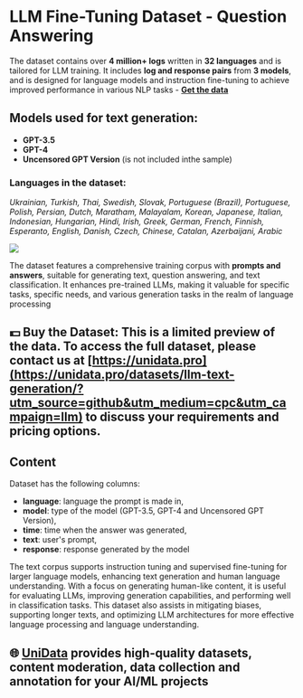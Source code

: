 # LLM Fine-Tuning Dataset - Question Answering

The dataset contains over **4 million+ logs** written in **32 languages** and is tailored for LLM training. It includes **log and response pairs** from **3 models**, and is designed for language models and instruction fine-tuning to achieve improved performance in various NLP tasks - **[Get the data](https://unidata.pro/datasets/llm-text-generation/?utm_source=github&utm_medium=cpc&utm_campaign=llm)**

## Models used for text generation:
- **GPT-3.5**
- **GPT-4**
- **Uncensored GPT Version** (is not included inthe sample)

### Languages in the dataset:
*Ukrainian, Turkish, Thai, Swedish, Slovak, Portuguese (Brazil), Portuguese, Polish, Persian, Dutch, Maratham, Malayalam, Korean, Japanese, Italian, Indonesian, Hungarian, Hindi, Irish, Greek, German, French, Finnish, Esperanto, English, Danish, Czech, Chinese, Catalan, Azerbaijani, Arabic*

![](https://www.googleapis.com/download/storage/v1/b/kaggle-user-content/o/inbox%2F22059654%2F29b247bdef4577f0f9ebcd9654f54e19%2Fllm.png?generation=1727425740959521&alt=media)

The dataset features a comprehensive training corpus with **prompts and answers**, suitable for generating text, question answering, and text classification. It enhances pre-trained LLMs, making it valuable for specific tasks, specific needs, and various generation tasks in the realm of language processing 

## 💵 Buy the Dataset: This is a limited preview of the data. To access the full dataset, please contact us at [https://unidata.pro](https://unidata.pro/datasets/llm-text-generation/?utm_source=github&utm_medium=cpc&utm_campaign=llm) to discuss your requirements and pricing options.

## Content
Dataset has the following columns:
- **language**: language the prompt is made in,
- **model**: type of the model (GPT-3.5, GPT-4 and Uncensored GPT Version),
- **time**: time when the answer was generated,
- **text**: user's prompt,
- **response**: response generated by the model

The text corpus supports instruction tuning and supervised fine-tuning for larger language models, enhancing text generation and human language understanding. With a focus on generating human-like content, it is useful for evaluating LLMs, improving generation capabilities, and performing well in classification tasks. This dataset also assists in mitigating biases, supporting longer texts, and optimizing LLM architectures for more effective language processing and language understanding.

## 🌐 [UniData](https://unidata.pro/datasets/llm-text-generation/?utm_source=github&utm_medium=cpc&utm_campaign=llm) provides high-quality datasets, content moderation, data collection and annotation for your AI/ML projects 
